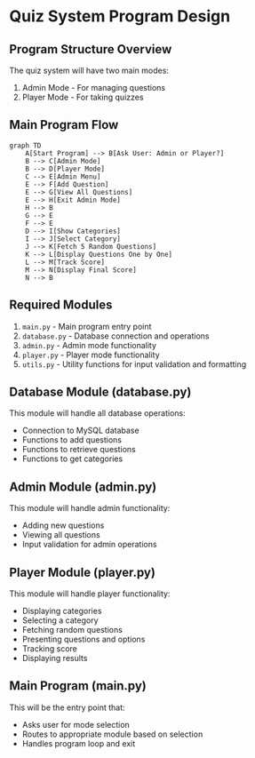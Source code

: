 # Quiz System Program Design

## Program Structure Overview

The quiz system will have two main modes:
1. Admin Mode - For managing questions
2. Player Mode - For taking quizzes

## Main Program Flow

```mermaid
graph TD
    A[Start Program] --> B[Ask User: Admin or Player?]
    B --> C[Admin Mode]
    B --> D[Player Mode]
    C --> E[Admin Menu]
    E --> F[Add Question]
    E --> G[View All Questions]
    E --> H[Exit Admin Mode]
    H --> B
    G --> E
    F --> E
    D --> I[Show Categories]
    I --> J[Select Category]
    J --> K[Fetch 5 Random Questions]
    K --> L[Display Questions One by One]
    L --> M[Track Score]
    M --> N[Display Final Score]
    N --> B
```

## Required Modules

1. `main.py` - Main program entry point
2. `database.py` - Database connection and operations
3. `admin.py` - Admin mode functionality
4. `player.py` - Player mode functionality
5. `utils.py` - Utility functions for input validation and formatting

## Database Module (database.py)

This module will handle all database operations:
- Connection to MySQL database
- Functions to add questions
- Functions to retrieve questions
- Functions to get categories

## Admin Module (admin.py)

This module will handle admin functionality:
- Adding new questions
- Viewing all questions
- Input validation for admin operations

## Player Module (player.py)

This module will handle player functionality:
- Displaying categories
- Selecting a category
- Fetching random questions
- Presenting questions and options
- Tracking score
- Displaying results

## Main Program (main.py)

This will be the entry point that:
- Asks user for mode selection
- Routes to appropriate module based on selection
- Handles program loop and exit